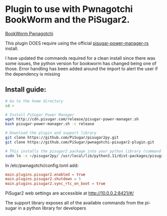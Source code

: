 # Plugin to use with Pwnagotchi BookWorm and the PiSugar2.
[BookWorm Pwnagotchi](https://github.com/jayofelony/pwnagotchi-bookworm)

This plugin DOES require using the official [pisugar-power-manager-rs](https://github.com/PiSugar/pisugar-power-manager-rs) install. 

I have updated the commands required for a clean install since there was some issues, the python version for bookworm has changed being one of those. 
Error handling has been added around the import to alert the user if the dependency is missing

## Install guide:

```bash
# Go to the home directory
cd ~

# Install PiSugar Power Manager 
wget http://cdn.pisugar.com/release/pisugar-power-manager.sh
bash pisugar-power-manager.sh -c release

# Download the plugin and support library
git clone https://github.com/PiSugar/pisugar2py.git
git clone https://github.com/PiSugar/pwnagotchi-pisugar2-plugin.git

# This installs the pisugar2 package into your python library (command updated for jayfelony image using python3.11)
sudo ln -s ~/pisugar2py/ /usr/local/lib/python3.11/dist-packages/pisugar2

```


In /etc/pwnagotchi/config.toml add:
```toml
main.plugins.pisugar2.enabled = true
main.plugins.pisugar2.shutdown = 5
main.plugins.pisugar2.sync_rtc_on_boot = true
```



PiSugar2 web settings are accessible at http://10.0.0.2:8421/#/

The support library exposes all of the available commands from the pi-sugar in a python library for developers
